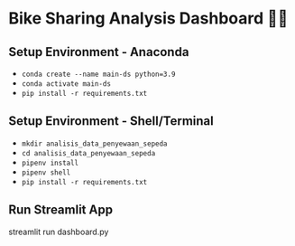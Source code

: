 # Bike Sharing Analysis Dashboard 🚴‍♂️

## Setup Environment - Anaconda

- `conda create --name main-ds python=3.9 `
- `conda activate main-ds`
- `pip install -r requirements.txt`

## Setup Environment - Shell/Terminal
- `mkdir analisis_data_penyewaan_sepeda`
- `cd analisis_data_penyewaan_sepeda`
- `pipenv install`
- `pipenv shell`
- `pip install -r requirements.txt`

## Run Streamlit App
streamlit run dashboard.py
